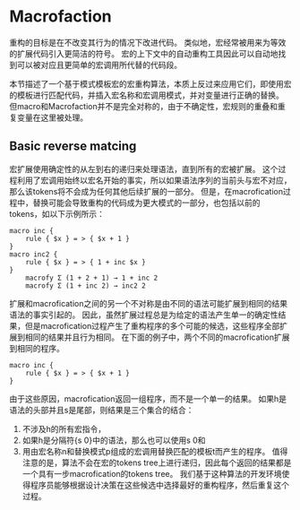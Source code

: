 # Macrofaction
重构的目标是在不改变其行为的情况下改进代码。 类似地，宏经常被用来为等效的扩展代码引入更简洁的符号。 宏的上下文中的自动重构工具因此可以自动地找到可以被对应且更简单的宏调用所代替的代码段。 

本节描述了一个基于模式模板宏的宏重构算法，本质上反过来应用它们，即使用宏的模板进行匹配代码，并插入宏名称和宏调用模式，并对变量进行正确的替换。 但macro和Macrofaction并不是完全对称的，由于不确定性，宏规则的重叠和重复变量在这里被处理。

## Basic reverse matcing
 宏扩展使用确定性的从左到右的递归来处理语法，直到所有的宏被扩展。 这个过程利用了宏调用始终以宏名开始的事实，所以如果语法序列的当前头与宏不对应，那么该tokens将不会成为任何其他后续扩展的一部分。 但是，在macrofication过程中，替换可能会导致重构的代码成为更大模式的一部分，也包括以前的tokens，如以下示例所示：
```
macro inc {
	rule { $x } = > { $x + 1 }
}
macro inc2 {
	rule { $x } = > { 1 + inc $x }
}
	macrofy Σ (1 + 2 + 1) → 1 + inc 2
	macrofy Σ (1 + inc 2) → inc2 2
```
扩展和macrofication之间的另一个不对称是由不同的语法可能扩展到相同的结果语法的事实引起的。 因此，虽然扩展过程总是为给定的语法产生单一的确定性结果，但是macrofication过程产生了重构程序的多个可能的候选，这些程序全部扩展到相同的结果并且行为相同。 在下面的例子中，两个不同的macrofication扩展到相同的程序。
```
macro inc {
	rule { $x } = > { $x + 1 }
}
```

由于这些原因，macrofication返回一组程序，而不是一个单一的结果。 如果h是语法的头部并且s是尾部，则结果是三个集合的结合：
1. 不涉及h的所有宏指令，
2. 如果h是分隔符{s 0}中的语法，那么也可以使用s 0和
3. 用由宏名称n和替换模式p组成的宏调用替换匹配的模板t而产生的程序。
值得注意的是，算法不会在宏的tokens tree上进行递归，因此每个返回的结果都是一个具有一步macrofication的tokens tree。 我们基于这种算法的开发环境使得程序员能够根据设计决策在这些候选中选择最好的重构程序，然后重复这个过程。